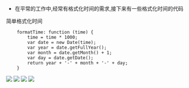 * 在平常的工作中,经常有格式化时间的需求,接下来有一些格式化时间的代码

简单格式化时间
```
    formatTime: function (time) {
        time = time * 1000;
        var date = new Date(time);
        var year = date.getFullYear();
        var month = date.getMonth() + 1;
        var day = date.getDate();
        return year + '-' + month + '-' + day;
    }
```

<img src="images/javascript/formatDate.png"> 

<img src="images/javascript/formatTime.png"> 

<img src="images/javascript/judge.png"> 

<img src="images/javascript/random.png"> 

